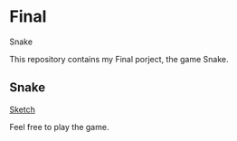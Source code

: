 # Final
Snake

This repository contains my Final porject, the game Snake. 

## Snake
[Sketch](./sketch/)

Feel free to play the game. 
